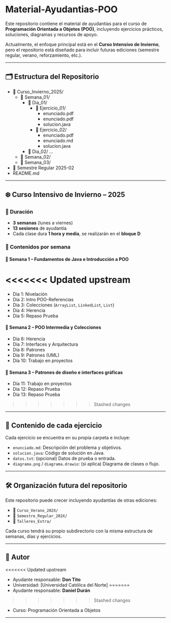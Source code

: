 # Material-Ayudantias-POO
Este repositorio contiene el material de ayudantías para el curso de **Programación Orientada a Objetos (POO)**, incluyendo ejercicios prácticos, soluciones, diagramas y recursos de apoyo.

Actualmente, el enfoque principal está en el **Curso Intensivo de Invierno**, pero el repositorio está diseñado para incluir futuras ediciones (semestre regular, verano, reforzamiento, etc.).

---

## 🗂️ Estructura del Repositorio
- 📁 Curso_Invierno_2025/
  - 📁 Semana_01/
    - 📁 Dia_01/
      - 📁 Ejercicio_01/
        - enunciado.pdf
        - enunciado.pdf
        - solucion.java
      - 📁 Ejercicio_02/
        - enunciado.pdf
        - enunciado.md
        - solucion.java
    - 📁 Dia_02/
  ...
  - 📁 Semana_02/
  - 📁 Semana_03/
- 📁 Semestre Regular 2025-02
- README.md

---

## ❄️ Curso Intensivo de Invierno – 2025

### 📅 Duración
- **3 semanas** (lunes a viernes)
- **13 sesiones** de ayudantía
- Cada clase dura **1 hora y media**, se realizarán en el **bloque D**

### 📘 Contenidos por semana

#### 🧱 Semana 1 – Fundamentos de Java e Introducción a POO
<<<<<<< Updated upstream
=======
- Día 1: Nivelación
- Día 2: Intro POO-Referencias
- Día 3: Colecciones (`ArrayList`, `LinkedList`, `List`)
- Día 4: Herencia
- Día 5: Repaso Prueba

#### 🧩 Semana 2 – POO Intermedia y Colecciones
- Día 6: Herencia
- Día 7: Interfaces y Arquitectura
- Día 8: Patrones
- Día 9: Patrones (UML)
- Día 10: Trabajo en proyectos

#### 🎯 Semana 3 – Patrones de diseño e interfaces gráficas
- Día 11: Trabajo en proyectos
- Día 12: Repaso Prueba
- Día 13: Repaso Prueba
>>>>>>> Stashed changes

---

## 📄 Contenido de cada ejercicio

Cada ejercicio se encuentra en su propia carpeta e incluye:

- `enunciado.md`: Descripción del problema y objetivos.
- `solucion.java`: Código de solución en Java.
- `datos.txt`: (opcional) Datos de prueba o entrada.
- `diagrama.png` / `diagrama.drawio`: (si aplica) Diagrama de clases o flujo.

---

## 🛠️ Organización futura del repositorio

Este repositorio puede crecer incluyendo ayudantías de otras ediciones:

- 📁 `Curso_Verano_202X/`
- 📁 `Semestre_Regular_202X/`
- 📁 `Talleres_Extra/`

Cada curso tendrá su propio subdirectorio con la misma estructura de semanas, días y ejercicios.

---

## 🙋 Autor

<<<<<<< Updated upstream
- Ayudante responsable: **Don Tito**
- Universidad: [Universidad Católica del Norte]
=======
- Ayudante responsable: **Daniel Durán**
>>>>>>> Stashed changes
- Curso: Programación Orientada a Objetos

---

